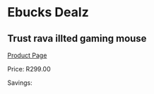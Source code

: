 
# Ebucks Dealz
## Trust rava illted gaming mouse
[Product Page](https://www.ebucks.com/web/shop/productSelected.do?prodId=1203327113&catId=365757697)

Price: R299.00

Savings: 


	